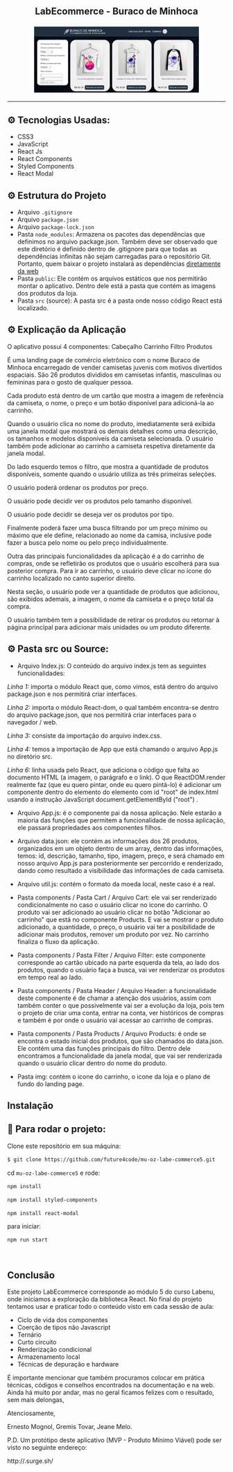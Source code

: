 <h2 align="center">LabEcommerce - Buraco de Minhoca</h2>


<h3 align="center">
  <img alt="LabEcommerce"
    src="https://github.com/future4code/mu-oz-labe-commerce5/blob/master/public/images/principal.png" width="380px"/>
</h3>
<hr/>


## ⚙️ Tecnologias Usadas:
- CSS3
- JavaScript 
- React Js 
- React Components
- Styled Components
- React Modal

## ⚙️ Estrutura do Projeto

- Arquivo `.gitignore`
- Arquivo `package.json`
- Arquivo `package-lock.json`
- Pasta `node_modules`: Armazena os pacotes das dependências que definimos no arquivo package.json. Também deve ser observado que este diretório é definido dentro de .gitignore para que todas as dependências infinitas não sejam carregadas para o repositório Git. Portanto, quem baixar o projeto instalará as dependências [diretamente da web](https://www.npmjs.com/)
- Pasta `public`: Ele contém os arquivos estáticos que nos permitirão montar o aplicativo. Dentro dele está a pasta que contém as imagens dos produtos da loja.
- Pasta `src` (source): A pasta src é a pasta onde nosso código React está localizado.

## ⚙️ Explicação da Aplicação

O aplicativo possui 4 componentes:
Cabeçalho
Carrinho
Filtro
Produtos

É uma landing page de comércio eletrônico com o nome Buraco de Minhoca encarregado de vender camisetas juvenis com motivos divertidos espaciais. São 26 produtos divididos em camisetas infantis, masculinas ou femininas para o gosto de qualquer pessoa.

Cada produto está dentro de um cartão que mostra a imagem de referência da camiseta, o nome, o preço e um botão disponível para adicioná-la ao carrinho.

Quando o usuário clica no nome do produto, imediatamente será exibida uma janela modal que mostrará os demais detalhes como uma descrição, os tamanhos e modelos disponíveis da camiseta selecionada. O usuário também pode adicionar ao carrinho a camiseta respetiva diretamente da janela modal.

Do lado esquerdo temos o filtro, que mostra a quantidade de produtos disponíveis, somente quando o usuário utiliza as três primeiras seleções.

O usuário poderá ordenar os produtos por preço.

O usuário pode decidir ver os produtos pelo tamanho disponível.

O usuário pode decidir se deseja ver os produtos por tipo.

Finalmente poderá fazer uma busca filtrando por um preço mínimo ou máximo que ele define, relacionado ao nome da camisa, inclusive pode fazer a busca pelo nome ou pelo preço individualmente.

Outra das principais funcionalidades da aplicação é a do carrinho de compras, onde se refletirão os produtos que o usuário escolherá para sua posterior compra. Para ir ao carrinho, o usuário deve clicar no ícone do carrinho localizado no canto superior direito.

Nesta seção, o usuário pode ver a quantidade de produtos que adicionou, são exibidos ademais, a imagem, o nome da camiseta e o preço total da compra.

O usuário também tem a possibilidade de retirar os produtos ou retornar à página principal para adicionar mais unidades ou um produto diferente.

## ⚙️ Pasta src ou Source:

- Arquivo Index.js:
O conteúdo do arquivo index.js tem as seguintes funcionalidades:

*Linha 1:* importa o módulo React que, como vimos, está  dentro do arquivo package.json e nos permitirá criar interfaces.

*Linha 2:* importa o módulo React-dom, o qual também encontra-se dentro do arquivo package.json, que nos permitirá criar interfaces para o navegador / web.

*Linha 3:* consiste da importação do arquivo index.css.

*Linha 4:* temos a importação de App que está chamando o arquivo App.js no diretório src.

*Linha 6:* linha usada pelo React, que adiciona o código que falta ao documento HTML (a imagem, o parágrafo e o link). O que ReactDOM.render realmente faz (que eu quero pintar, onde eu quero pintá-lo) é adicionar um componente dentro do elemento do elemento com id "root" de index.html usando a instrução JavaScript document.getElementById ("root") .

- Arquivo App.js: é o componente pai da nossa aplicação. Nele estarão a maioria das funções que permitem a funcionalidade de nossa aplicação, ele passará propriedades aos componentes filhos.

- Arquivo data.json: ele contém as informações dos 26 produtos, organizados em um objeto dentro de um array, dentro das informações, temos: id, descrição, tamanho, tipo, imagem, preço, e será chamado em nosso arquivo App.js para posteriormente ser percorrido e renderizado, dando como resultado a visibilidade das informações de cada camiseta.

- Arquivo util.js: contém o formato da moeda local, neste caso é a real.

- Pasta components / Pasta Cart / Arquivo Cart: ele vai ser renderizado condicionalmente no caso o usuário clicar no icone do carrinho. O produto vai ser adicionado ao usuário clicar no botão "Adicionar ao carrinho" que está no componente Products. E vai se mostrar o produto adicionado, a quantidade, o preço, o usuário vai ter a posibilidade de adicionar mais produtos, remover um produto por vez. No carrinho finaliza o fluxo da aplicação.

- Pasta components / Pasta Filter / Arquivo Filter: este componente corresponde ao cartão ubicado na parte esquerda da tela, ao lado dos produtos, quando o usuário faça a busca, vai ver renderizar os produtos em tempo real ao lado.

- Pasta components / Pasta Header / Arquivo Header: a funcionalidade deste componente é de chamar a atenção dos usuários, assim com também conter o que possivelmente vai ser a evolução da loja, pois tem o projeto de criar uma conta, entrar na conta, ver históricos de compras e também é por onde o usuário vai acessar ao carrinho de compras.

- Pasta components / Pasta Products / Arquivo Products: é onde se encontra o estado inicial dos produtos, que são chamados do data.json. Ele contém uma das funções principais do filtro. Dentro dele encontramos a funcionalidade da janela modal, que vai ser renderizada quando o usuário clicar dentro do nome do produto.

- Pasta img: contém o icone do carrinho, o icone da loja e o plano de fundo do landing page.


##  Instalação


## 🏁 Para rodar o projeto:

Clone este repositório em sua máquina:

```bash
$ git clone https://github.com/future4code/mu-oz-labe-commerce5.git
```

cd `mu-oz-labe-commerce5` e rode:

```bash
npm install
```


```bash
npm install styled-components
```


```bash
npm install react-modal
```

para iniciar:

```bash
npm run start
```


<br/>

##  Conclusão

Este projeto LabEcommerce corresponde ao módulo 5 do curso Labenu, onde iniciamos a exploração da biblioteca React.
No final do projeto tentamos usar e praticar todo o conteúdo visto em cada sessão de aula:

- Ciclo de vida dos componentes
- Coerção de tipos não Javascript
- Ternário
- Curto circuito
- Renderização condicional
- Armazenamento local
- Técnicas de depuração e hardware

É importante mencionar que também procuramos colocar em prática técnicas, códigos e conselhos encontrados na documentação e na web. Ainda há muito por andar, mas no geral ficamos felizes com o resultado, sem mais delongas,

Atenciosamente,

Ernesto Mognol, Gremis Tovar, Jeane Melo.


P.D. Um protótipo deste aplicativo (MVP - Produto Mínimo Viável) pode ser visto no seguinte endereço:

http://.surge.sh/

